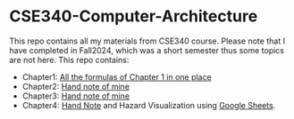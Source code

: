 # CSE340-Computer-Architecture
This repo contains all my materials from CSE340 course. Please note that I have completed in Fall2024, which was a short semester thus some topics are not here.
This repo contains:
- Chapter1: [All the formulas of Chapter 1 in one place](https://github.com/ishmam-br10/CSE340-Computer-Architecture/tree/main/Chapter%201)
- Chapter2: [Hand note of mine](https://github.com/ishmam-br10/CSE340-Computer-Architecture/tree/main/Chapter%202)
- Chapter3: [Hand note of mine](https://github.com/ishmam-br10/CSE340-Computer-Architecture/tree/main/Chapter%203)
- Chapter4: [Hand Note](https://github.com/ishmam-br10/CSE340-Computer-Architecture/tree/main/Chapter%204) and Hazard Visualization using [Google Sheets](https://docs.google.com/spreadsheets/d/1mRyRgyIz0P1NKK8a-xtXMLqGF2O8IOX9Zhedg543Fnk/edit?usp=sharing).
